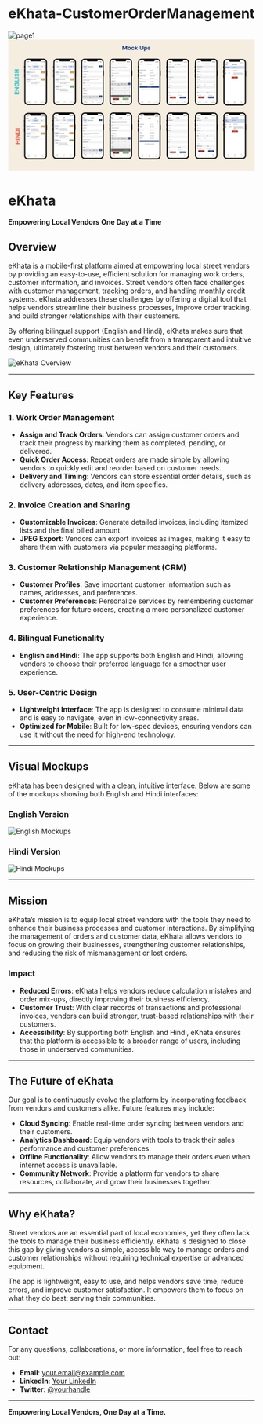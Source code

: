 # eKhata-CustomerOrderManagement


![page1](eKhata-executive-summary-page1.jpg)
![page2](eKhata-executive-summary-page2.jpg)


# eKhata

**Empowering Local Vendors One Day at a Time**

## Overview

eKhata is a mobile-first platform aimed at empowering local street vendors by providing an easy-to-use, efficient solution for managing work orders, customer information, and invoices. Street vendors often face challenges with customer management, tracking orders, and handling monthly credit systems. eKhata addresses these challenges by offering a digital tool that helps vendors streamline their business processes, improve order tracking, and build stronger relationships with their customers.

By offering bilingual support (English and Hindi), eKhata makes sure that even underserved communities can benefit from a transparent and intuitive design, ultimately fostering trust between vendors and their customers.

![eKhata Overview](./eKhata-executive-summary-page1.jpeg)

---

## Key Features

### 1. **Work Order Management**
   - **Assign and Track Orders**: Vendors can assign customer orders and track their progress by marking them as completed, pending, or delivered.
   - **Quick Order Access**: Repeat orders are made simple by allowing vendors to quickly edit and reorder based on customer needs.
   - **Delivery and Timing**: Vendors can store essential order details, such as delivery addresses, dates, and item specifics.

### 2. **Invoice Creation and Sharing**
   - **Customizable Invoices**: Generate detailed invoices, including itemized lists and the final billed amount.
   - **JPEG Export**: Vendors can export invoices as images, making it easy to share them with customers via popular messaging platforms.

### 3. **Customer Relationship Management (CRM)**
   - **Customer Profiles**: Save important customer information such as names, addresses, and preferences.
   - **Customer Preferences**: Personalize services by remembering customer preferences for future orders, creating a more personalized customer experience.

### 4. **Bilingual Functionality**
   - **English and Hindi**: The app supports both English and Hindi, allowing vendors to choose their preferred language for a smoother user experience.

### 5. **User-Centric Design**
   - **Lightweight Interface**: The app is designed to consume minimal data and is easy to navigate, even in low-connectivity areas. 
   - **Optimized for Mobile**: Built for low-spec devices, ensuring vendors can use it without the need for high-end technology.

---

## Visual Mockups

eKhata has been designed with a clean, intuitive interface. Below are some of the mockups showing both English and Hindi interfaces:

### English Version

![English Mockups](./eKhata-executive-summary-page1.jpeg)

### Hindi Version

![Hindi Mockups](./eKhata-executive-summary-page2.jpeg)

---

## Mission

eKhata’s mission is to equip local street vendors with the tools they need to enhance their business processes and customer interactions. By simplifying the management of orders and customer data, eKhata allows vendors to focus on growing their businesses, strengthening customer relationships, and reducing the risk of mismanagement or lost orders.

### Impact

- **Reduced Errors**: eKhata helps vendors reduce calculation mistakes and order mix-ups, directly improving their business efficiency.
- **Customer Trust**: With clear records of transactions and professional invoices, vendors can build stronger, trust-based relationships with their customers.
- **Accessibility**: By supporting both English and Hindi, eKhata ensures that the platform is accessible to a broader range of users, including those in underserved communities.

---

## The Future of eKhata

Our goal is to continuously evolve the platform by incorporating feedback from vendors and customers alike. Future features may include:

- **Cloud Syncing**: Enable real-time order syncing between vendors and their customers.
- **Analytics Dashboard**: Equip vendors with tools to track their sales performance and customer preferences.
- **Offline Functionality**: Allow vendors to manage their orders even when internet access is unavailable.
- **Community Network**: Provide a platform for vendors to share resources, collaborate, and grow their businesses together.

---

## Why eKhata?

Street vendors are an essential part of local economies, yet they often lack the tools to manage their business efficiently. eKhata is designed to close this gap by giving vendors a simple, accessible way to manage orders and customer relationships without requiring technical expertise or advanced equipment.

The app is lightweight, easy to use, and helps vendors save time, reduce errors, and improve customer satisfaction. It empowers them to focus on what they do best: serving their communities.

---

## Contact

For any questions, collaborations, or more information, feel free to reach out:

- **Email**: your.email@example.com
- **LinkedIn**: [Your LinkedIn](https://www.linkedin.com/in/yourprofile)
- **Twitter**: [@yourhandle](https://twitter.com/yourhandle)

---

**Empowering Local Vendors, One Day at a Time.**
